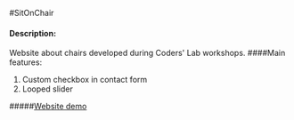 #SitOnChair
#### Description:  
Website about chairs developed during Coders' Lab workshops. 
####Main features:   
1. Custom checkbox in contact form  
2. Looped slider

#####[Website demo](http://bartoszbazanski.github.io/SitOnChair/)
